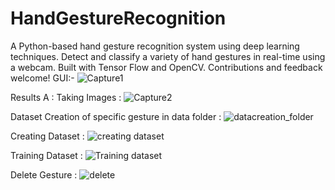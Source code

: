 # HandGestureRecognition
A Python-based hand gesture recognition system using deep learning techniques. Detect and classify a variety of hand gestures in real-time using a webcam. Built with Tensor Flow and OpenCV. Contributions and feedback welcome!
GUI:-
![Capture1](https://github.com/hitikabhatia4/HandGestureRecognition/assets/54341268/47bc50fb-f2c3-4e21-b6a7-5edafd32c1a0)

Results
A : Taking Images :
![Capture2](https://github.com/hitikabhatia4/HandGestureRecognition/assets/54341268/8a6c78d9-bbbb-416f-b1d6-a94772468244)

Dataset Creation of specific gesture in data folder :
![datacreation_folder](https://github.com/hitikabhatia4/HandGestureRecognition/assets/54341268/26392b09-0c8f-4408-9c93-0fbcddcb82c3)

Creating Dataset :
![creating dataset](https://github.com/hitikabhatia4/HandGestureRecognition/assets/54341268/4710e521-4025-4a72-9c0f-d36ab79517f2)

Training Dataset :
![Training dataset](https://github.com/hitikabhatia4/HandGestureRecognition/assets/54341268/4b592d84-4451-450d-93ea-ab183a67a935)

Delete Gesture :
![delete](https://github.com/hitikabhatia4/HandGestureRecognition/assets/54341268/b8333f53-35d9-42c2-84d8-4da6311bbe5e)
